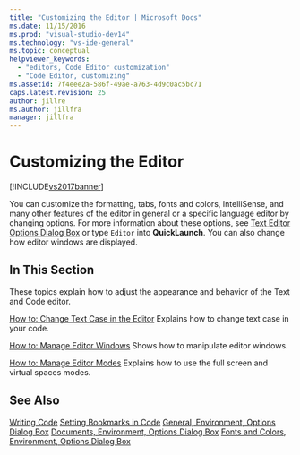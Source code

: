 ```yaml
---
title: "Customizing the Editor | Microsoft Docs"
ms.date: 11/15/2016
ms.prod: "visual-studio-dev14"
ms.technology: "vs-ide-general"
ms.topic: conceptual
helpviewer_keywords:
  - "editors, Code Editor customization"
  - "Code Editor, customizing"
ms.assetid: 7f4eee2a-586f-49ae-a763-4d9c0ac5bc71
caps.latest.revision: 25
author: jillre
ms.author: jillfra
manager: jillfra
---
```

# Customizing the Editor
[!INCLUDE[vs2017banner](../includes/vs2017banner.md)]

You can customize the formatting, tabs, fonts and colors, IntelliSense, and many other features of the editor in general or a specific language editor by changing options. For more information about these options, see [Text Editor Options Dialog Box](../ide/reference/text-editor-options-dialog-box.md) or type `Editor` into **QuickLaunch**. You can also change how editor windows are displayed.

## In This Section
 These topics explain how to adjust the appearance and behavior of the Text and Code editor.

 [How to: Change Text Case in the Editor](../ide/how-to-change-text-case-in-the-editor.md)
 Explains how to change text case in your code.

 [How to: Manage Editor Windows](../ide/how-to-manage-editor-windows.md)
 Shows how to manipulate editor windows.

 [How to: Manage Editor Modes](../ide/how-to-manage-editor-modes.md)
 Explains how to use the full screen and virtual spaces modes.

## See Also
 [Writing Code](../ide/writing-code-in-the-code-and-text-editor.md)
 [Setting Bookmarks in Code](../ide/setting-bookmarks-in-code.md)
 [General, Environment, Options Dialog Box](../ide/reference/general-environment-options-dialog-box.md)
 [Documents, Environment, Options Dialog Box](../ide/reference/documents-environment-options-dialog-box.md)
 [Fonts and Colors, Environment, Options Dialog Box](../ide/reference/fonts-and-colors-environment-options-dialog-box.md)
